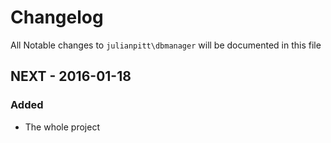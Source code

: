 # Changelog

All Notable changes to `julianpitt\dbmanager` will be documented in this file

## NEXT - 2016-01-18

### Added
- The whole project